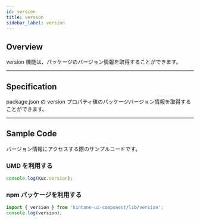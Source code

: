 ```yaml
---
id: version
title: version
sidebar_label: version
---
```


## Overview

version 機能は、パッケージのバージョン情報を取得することができます。

---
## Specification

package.json の version プロパティ値のパッケージバージョン情報を取得することができます。

---
## Sample Code
バージョン情報にアクセスする際のサンプルコードです。

### UMD を利用する

```javascript
console.log(Kuc.version);
```

### npm パッケージを利用する

```javascript
import { version } from 'kintone-ui-component/lib/version';
console.log(version);
```
